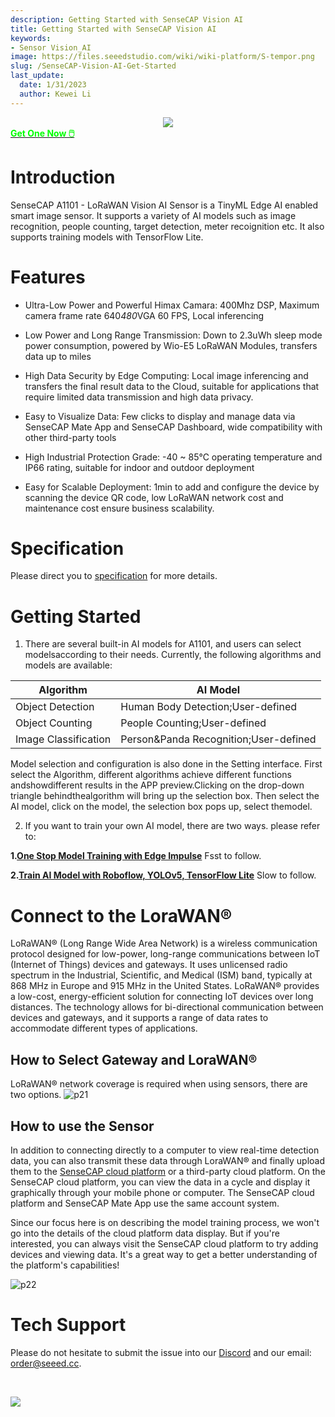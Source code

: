 ```yaml
---
description: Getting Started with SenseCAP Vision AI
title: Getting Started with SenseCAP Vision AI
keywords:
- Sensor Vision_AI
image: https://files.seeedstudio.com/wiki/wiki-platform/S-tempor.png
slug: /SenseCAP-Vision-AI-Get-Started
last_update:
  date: 1/31/2023
  author: Kewei Li
---
```


<div align="center"><img width ={400} src="https://media-cdn.seeedstudio.com/media/catalog/product/cache/bb49d3ec4ee05b6f018e93f896b8a25d/1/0/101990962-a1101-first-new-10.17.jpg"/></div>

<div class="get_one_now_container" style={{textAlign: 'center'}}>
    <a class="get_one_now_item" href="https://www.seeedstudio.com/SenseCAP-A1101-LoRaWAN-Vision-AI-Sensor-p-5367.html">
            <strong><span><font color={'FFFFFF'} size={"4"}> Get One Now 🖱️</font></span></strong>
    </a>
</div>

# Introduction

SenseCAP A1101 - LoRaWAN Vision AI Sensor is a TinyML Edge AI enabled smart image sensor. It supports a variety of AI models such as image recognition, people counting, target detection, meter recoignition etc. It also supports training models with TensorFlow Lite. <br />

# Features
- Ultra-Low Power and Powerful Himax Camara: 400Mhz DSP, Maximum camera frame rate 640*480*VGA 60 FPS, Local inferencing

- Low Power and Long Range Transmission: Down to 2.3uWh sleep mode power consumption, powered by Wio-E5 LoRaWAN Modules, transfers data up to miles

- High Data Security by Edge Computing: Local image inferencing and transfers the final result data to the Cloud, suitable for applications that require limited data transmission and high data privacy.

- Easy to Visualize Data: Few clicks to display and manage data via SenseCAP Mate App and SenseCAP Dashboard, wide compatibility with other third-party tools

- High Industrial Protection Grade: -40 ~ 85℃ operating temperature and IP66 rating, suitable for indoor and outdoor deployment

- Easy for Scalable Deployment: 1min to add and configure the device by scanning the device QR code, low LoRaWAN network cost and maintenance cost ensure business scalability.

# Specification

Please direct you to [specification](https://files.seeedstudio.com/wiki/SenseCAP-A1101/SenseCAP_A1101_spec.pdf) for more details.

# Getting Started

1. There are several built-in AI models for A1101, and users can select modelsaccording to their needs. Currently, the following algorithms and models are available:

|**Algorithm**|**AI Model**|
|---|---|
|Object Detection|Human Body Detection;User-defined|
|Object Counting|People Counting;User-defined|
|Image Classification|Person&Panda Recognition;User-defined|

Model selection and configuration is also done in the Setting interface. First select the Algorithm, different algorithms achieve different functions andshowdifferent results in the APP preview.Clicking on the drop-down triangle behindthealgorithm will bring up the selection box. Then select the AI model, click on the model, the selection box pops up, select themodel.

2. If you want to train your own AI model, there are two ways. please refer to:

**1.[One Stop Model Training with Edge Impulse](https://wiki.seeedstudio.com/One-Stop-Model-Training-with-Edge-Impulse)** Fsst to follow.

**2.[Train AI Model with Roboflow, YOLOv5, TensorFlow Lite](https://wiki.seeedstudio.com/Train-Deploy-AI-Model-A1101)** Slow to follow.

# Connect to the LoraWAN®
LoRaWAN® (Long Range Wide Area Network) is a wireless communication protocol designed for low-power, long-range communications between IoT (Internet of Things) devices and gateways. It uses unlicensed radio spectrum in the Industrial, Scientific, and Medical (ISM) band, typically at 868 MHz in Europe and 915 MHz in the United States. LoRaWAN® provides a low-cost, energy-efficient solution for connecting IoT devices over long distances. The technology allows for bi-directional communication between devices and gateways, and it supports a range of data rates to accommodate different types of applications. 

## How to Select Gateway and LoraWAN®
LoRaWAN® network coverage is required when using sensors, there are two options.
![p21](https://files.seeedstudio.com/wiki/SenseCAP/SenseCAP_LoRaWAN_S210X_Series/4.png)

## How to use the Sensor
In addition to connecting directly to a computer to view real-time detection data, you can also transmit these data through LoraWAN® and finally upload them to the [SenseCAP cloud platform](https://sensecap.seeed.cc/) or a third-party cloud platform. On the SenseCAP cloud platform, you can view the data in a cycle and display it graphically through your mobile phone or computer. The SenseCAP cloud platform and SenseCAP Mate App use the same account system.

Since our focus here is on describing the model training process, we won't go into the details of the cloud platform data display. But if you're interested, you can always visit the SenseCAP cloud platform to try adding devices and viewing data. It's a great way to get a better understanding of the platform's capabilities!

![p22](https://files.seeedstudio.com/wiki/SenseCAP/SenseCAP_LoRaWAN_S210X_Series/11.png)

# Tech Support

Please do not hesitate to submit the issue into our [Discord](https://discord.com/channels/862602258452578314/956370118575804467) and our email: order@seeed.cc.

<div>
  <br /><p style={{textAlign: 'center'}}><a href="https://www.seeedstudio.com/act-4.html?utm_source=wiki&utm_medium=wikibanner&utm_campaign=newproducts" target="_blank"><img src="https://files.seeedstudio.com/wiki/Wiki_Banner/new_product.jpg" /></a></p>
</div>


